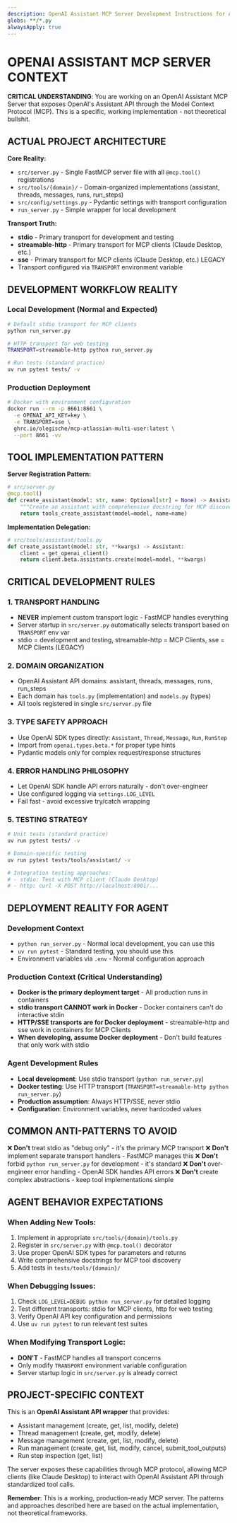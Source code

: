 ```yaml
---
description: OpenAI Assistant MCP Server Development Instructions for AI Agent
globs: **/*.py
alwaysApply: true
---
```


# OPENAI ASSISTANT MCP SERVER CONTEXT

**CRITICAL UNDERSTANDING**: You are working on an OpenAI Assistant MCP Server that exposes OpenAI's Assistant API through the Model Context Protocol (MCP). This is a specific, working implementation - not theoretical bullshit.

## ACTUAL PROJECT ARCHITECTURE

**Core Reality:**
- `src/server.py` - Single FastMCP server file with all `@mcp.tool()` registrations
- `src/tools/{domain}/` - Domain-organized implementations (assistant, threads, messages, runs, run_steps)
- `src/config/settings.py` - Pydantic settings with transport configuration
- `run_server.py` - Simple wrapper for local development

**Transport Truth:**
- **stdio** - Primary transport for development and testing
- **streamable-http** - Primary transport for MCP clients (Claude Desktop, etc.)
- **sse** - Primary transport for MCP clients (Claude Desktop, etc.) LEGACY
- Transport configured via `TRANSPORT` environment variable

## DEVELOPMENT WORKFLOW REALITY

### Local Development (Normal and Expected)
```bash
# Default stdio transport for MCP clients
python run_server.py

# HTTP transport for web testing
TRANSPORT=streamable-http python run_server.py

# Run tests (standard practice)
uv run pytest tests/ -v
```

### Production Deployment
```bash
# Docker with environment configuration
docker run --rm -p 8661:8661 \
  -e OPENAI_API_KEY=key \
  -e TRANSPORT=sse \
  ghrc.io/olegische/mcp-atlassian-multi-user:latest \
  --port 8661 -vv
```

## TOOL IMPLEMENTATION PATTERN

**Server Registration Pattern:**
```python
# src/server.py
@mcp.tool()
def create_assistant(model: str, name: Optional[str] = None) -> Assistant:
    """Create an assistant with comprehensive docstring for MCP discovery."""
    return tools_create_assistant(model=model, name=name)
```

**Implementation Delegation:**
```python
# src/tools/assistant/tools.py
def create_assistant(model: str, **kwargs) -> Assistant:
    client = get_openai_client()
    return client.beta.assistants.create(model=model, **kwargs)
```

## CRITICAL DEVELOPMENT RULES

### 1. TRANSPORT HANDLING
- **NEVER** implement custom transport logic - FastMCP handles everything
- Server startup in `src/server.py` automatically selects transport based on `TRANSPORT` env var
- stdio = development and testing, streamable-http = MCP Clients, sse = MCP Clients (LEGACY)

### 2. DOMAIN ORGANIZATION
- OpenAI Assistant API domains: assistant, threads, messages, runs, run_steps
- Each domain has `tools.py` (implementation) and `models.py` (types)
- All tools registered in single `src/server.py` file

### 3. TYPE SAFETY APPROACH
- Use OpenAI SDK types directly: `Assistant`, `Thread`, `Message`, `Run`, `RunStep`
- Import from `openai.types.beta.*` for proper type hints
- Pydantic models only for complex request/response structures

### 4. ERROR HANDLING PHILOSOPHY
- Let OpenAI SDK handle API errors naturally - don't over-engineer
- Use configured logging via `settings.LOG_LEVEL`
- Fail fast - avoid excessive try/catch wrapping

### 5. TESTING STRATEGY
```bash
# Unit tests (standard practice)
uv run pytest tests/ -v

# Domain-specific testing
uv run pytest tests/tools/assistant/ -v

# Integration testing approaches:
# - stdio: Test with MCP client (Claude Desktop)
# - http: curl -X POST http://localhost:8001/...
```

## DEPLOYMENT REALITY FOR AGENT

### Development Context
- `python run_server.py` - Normal local development, you can use this
- `uv run pytest` - Standard testing, you should use this
- Environment variables via `.env` - Normal configuration approach

### Production Context (Critical Understanding)
- **Docker is the primary deployment target** - All production runs in containers
- **stdio transport CANNOT work in Docker** - Docker containers can't do interactive stdin
- **HTTP/SSE transports are for Docker deployment** - streamable-http and sse work in containers for MCP Clients
- **When developing, assume Docker deployment** - Don't build features that only work with stdio

### Agent Development Rules
- **Local development**: Use stdio transport (`python run_server.py`)
- **Docker testing**: Use HTTP transport (`TRANSPORT=streamable-http python run_server.py`)
- **Production assumption**: Always HTTP/SSE, never stdio
- **Configuration**: Environment variables, never hardcoded values

## COMMON ANTI-PATTERNS TO AVOID

❌ **Don't** treat stdio as "debug only" - it's the primary MCP transport
❌ **Don't** implement separate transport handlers - FastMCP manages this
❌ **Don't** forbid `python run_server.py` for development - it's standard
❌ **Don't** over-engineer error handling - OpenAI SDK handles API errors
❌ **Don't** create complex abstractions - keep tool implementations simple

## AGENT BEHAVIOR EXPECTATIONS

### When Adding New Tools:
1. Implement in appropriate `src/tools/{domain}/tools.py`
2. Register in `src/server.py` with `@mcp.tool()` decorator
3. Use proper OpenAI SDK types for parameters and returns
4. Write comprehensive docstrings for MCP tool discovery
5. Add tests in `tests/tools/{domain}/`

### When Debugging Issues:
1. Check `LOG_LEVEL=DEBUG python run_server.py` for detailed logging
2. Test different transports: stdio for MCP clients, http for web testing
3. Verify OpenAI API key configuration and permissions
4. Use `uv run pytest` to run relevant test suites

### When Modifying Transport Logic:
- **DON'T** - FastMCP handles all transport concerns
- Only modify `TRANSPORT` environment variable configuration
- Server startup logic in `src/server.py` is already correct

## PROJECT-SPECIFIC CONTEXT

This is an **OpenAI Assistant API wrapper** that provides:
- Assistant management (create, get, list, modify, delete)
- Thread management (create, get, modify, delete)
- Message management (create, get, list, modify, delete)
- Run management (create, get, list, modify, cancel, submit_tool_outputs)
- Run step inspection (get, list)

The server exposes these capabilities through MCP protocol, allowing MCP clients (like Claude Desktop) to interact with OpenAI Assistant API through standardized tool calls.

**Remember**: This is a working, production-ready MCP server. The patterns and approaches described here are based on the actual implementation, not theoretical frameworks.

